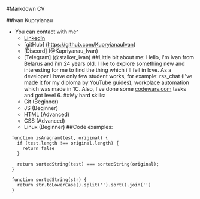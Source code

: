 #Markdown CV

##Ivan Kupryianau
* You can contact with me^
   -  [LinkedIn](https://www.linkedin.com/in/ivan-kupryianau-206286223/)
   -  [gitHub] (https://github.com/KupryianauIvan)
   -  [Discord] (@Kupriyanau_Ivan)
   -  [Telegram] (@stalker_ivan)
##Little bit about me:
Hello, i'm Ivan from Belarus and i'm 24 years old. I like to explore something new and interesting for me to find the thing which i'll fell in love. As a developer I have only few student works, for example: rss_chat (I've made it for my diploma by YouTube guides), workplace automation which was made in 1C. Also, I've done some [codewars.com](https://www.codewars.com/users/Ivan_Kuper) tasks and got level 6.
##My hard skills:
  -  Git (Beginner)
  -  JS (Beginner)
  -  HTML (Advanced)
  -  CSS (Advanced)
  -  Linux (Beginner)
##Code examples: 
```
  function isAnagram(test, original) {
    if (test.length !== original.length) {
      return false
    }
    
    return sortedString(test) === sortedString(original);
  }

  function sortedString(str) {
    return str.toLowerCase().split('').sort().join('')
  }
```